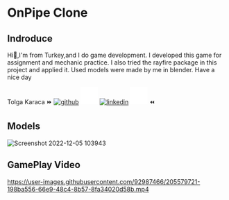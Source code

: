 # OnPipe Clone


## Indroduce
Hi👊,I'm from Turkey,and I do game development.
I developed this game for assignment and mechanic practice. I also tried the rayfire package in this project and applied it. Used models were made by me in blender. Have a nice day

Tolga Karaca ⏩ [<img src='https://cdn.jsdelivr.net/npm/simple-icons@3.0.1/icons/github.svg' alt='github' height='40' color='#bd2c00'>](https://github.com/tolgakrc)  [<img src='https://raw.githubusercontent.com/McGelerin/Colors_Runners_Clone/main/Game_Pic/Github.png' alt='github' height='40' color='#bd2c00'>](https://github.com/tolgakrc) [<img src='https://cdn.jsdelivr.net/npm/simple-icons@3.0.1/icons/linkedin.svg' alt='linkedin' height='40'>](https://www.linkedin.com/in/tolga-karaca-7a5baa110//) [<img src='https://raw.githubusercontent.com/McGelerin/Colors_Runners_Clone/main/Game_Pic/LinkedIn.png' alt='linkedin' height='40'>](https://www.linkedin.com/in/tolga-karaca-7a5baa110//) ⏪

## Models

![Screenshot 2022-12-05 103943](https://user-images.githubusercontent.com/92987466/205580467-f0b3387d-8869-436c-a11f-67f99e3addc3.png)


## GamePlay Video



https://user-images.githubusercontent.com/92987466/205579721-198ba556-66e9-48c4-8b57-8fa34020d58b.mp4

